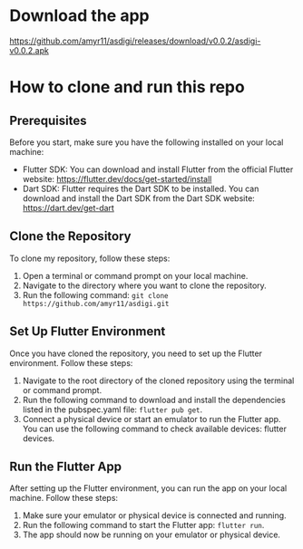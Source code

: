 # Download the app
https://github.com/amyr11/asdigi/releases/download/v0.0.2/asdigi-v0.0.2.apk

# How to clone and run this repo

## Prerequisites
Before you start, make sure you have the following installed on your local machine:
- Flutter SDK: You can download and install Flutter from the official Flutter website: https://flutter.dev/docs/get-started/install
- Dart SDK: Flutter requires the Dart SDK to be installed. You can download and install the Dart SDK from the Dart SDK website: https://dart.dev/get-dart

## Clone the Repository
To clone my repository, follow these steps:
1. Open a terminal or command prompt on your local machine.
2. Navigate to the directory where you want to clone the repository.
3. Run the following command: `git clone https://github.com/amyr11/asdigi.git`

## Set Up Flutter Environment
Once you have cloned the repository, you need to set up the Flutter environment. Follow these steps:
1. Navigate to the root directory of the cloned repository using the terminal or command prompt.
2. Run the following command to download and install the dependencies listed in the pubspec.yaml file: `flutter pub get`.
3. Connect a physical device or start an emulator to run the Flutter app. You can use the following command to check available devices: flutter devices.

## Run the Flutter App
After setting up the Flutter environment, you can run the app on your local machine. Follow these steps:
1. Make sure your emulator or physical device is connected and running.
2. Run the following command to start the Flutter app: `flutter run`.
3. The app should now be running on your emulator or physical device.
